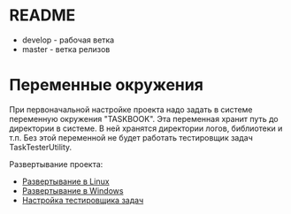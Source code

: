 # README #
* develop - рабочая ветка
* master - ветка релизов

# Переменные окружения #
При первоначальной настройке проекта надо задать в системе переменную окружения "TASKBOOK".
Эта переменная хранит путь до директории в системе.
В ней хранятся директории логов, библиотеки и т.п.
Без этой переменной не будет работать тестировщик задач TaskTesterUtility.

Развертывание проекта:

* [Развертывание в Linux](https://javapractice.herokuapp.com/projects/javapractice/wiki/_sandbox-linux_)
* [Развертывание в Windows](https://javapractice.herokuapp.com/projects/javapractice/wiki/_sandbox-windows_)
* [Настройка тестировщика задач](https://javapractice.herokuapp.com/projects/javapractice/wiki/_tester-utility_)